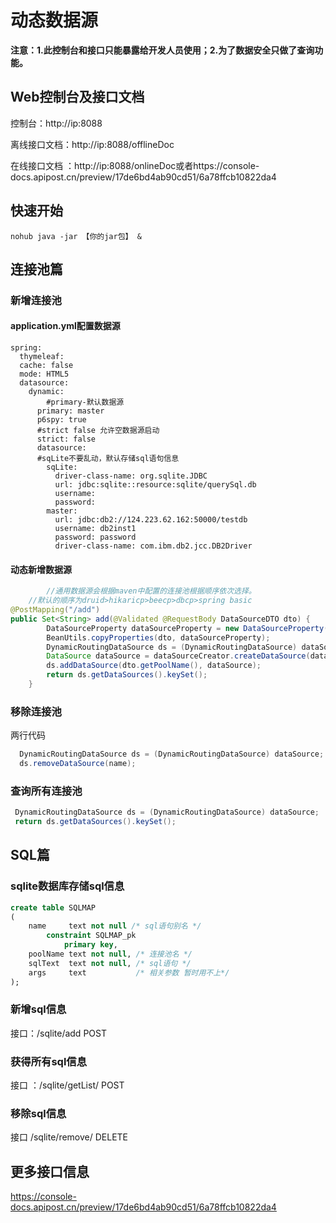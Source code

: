 # 动态数据源

**注意：1.此控制台和接口只能暴露给开发人员使用；2.为了数据安全只做了查询功能。**

## Web控制台及接口文档

控制台：http://ip:8088

离线接口文档：http://ip:8088/offlineDoc

在线接口文档 ：http://ip:8088/onlineDoc或者https://console-docs.apipost.cn/preview/17de6bd4ab90cd51/6a78ffcb10822da4

## 快速开始

```bas
nohub java -jar 【你的jar包】 &
```



## 连接池篇

### 	新增连接池

#### application.yml配置数据源

```properties
spring:
  thymeleaf:
  cache: false
  mode: HTML5
  datasource:
    dynamic:
    	#primary-默认数据源
      primary: master 
      p6spy: true
      #strict false 允许空数据源启动
      strict: false
      datasource:
      #sqLite不要乱动，默认存储sql语句信息
        sqLite:
          driver-class-name: org.sqlite.JDBC
          url: jdbc:sqlite::resource:sqlite/querySql.db
          username:
          password:
        master:
          url: jdbc:db2://124.223.62.162:50000/testdb
          username: db2inst1
          password: password
          driver-class-name: com.ibm.db2.jcc.DB2Driver
```



#### 动态新增数据源

```java
		//通用数据源会根据maven中配置的连接池根据顺序依次选择。
    //默认的顺序为druid>hikaricp>beecp>dbcp>spring basic
@PostMapping("/add")
public Set<String> add(@Validated @RequestBody DataSourceDTO dto) {
        DataSourceProperty dataSourceProperty = new DataSourceProperty(); 
        BeanUtils.copyProperties(dto, dataSourceProperty);
        DynamicRoutingDataSource ds = (DynamicRoutingDataSource) dataSource;
        DataSource dataSource = dataSourceCreator.createDataSource(dataSourceProperty);
        ds.addDataSource(dto.getPoolName(), dataSource);
        return ds.getDataSources().keySet();
    }
```



### 移除连接池

两行代码

```java
  DynamicRoutingDataSource ds = (DynamicRoutingDataSource) dataSource;
  ds.removeDataSource(name);
```

### 查询所有连接池

```java
 DynamicRoutingDataSource ds = (DynamicRoutingDataSource) dataSource;
 return ds.getDataSources().keySet();
```

## SQL篇

### sqlite数据库存储sql信息

```sql
create table SQLMAP
(
    name     text not null /* sql语句别名 */
        constraint SQLMAP_pk
            primary key,
    poolName text not null, /* 连接池名 */
    sqlText  text not null, /* sql语句 */
    args     text           /* 相关参数 暂时用不上*/
);
```



### 新增sql信息

接口：/sqlite/add  POST

### 获得所有sql信息

接口 ：/sqlite/getList/ POST

### 移除sql信息

接口 /sqlite/remove/ DELETE

## 更多接口信息

https://console-docs.apipost.cn/preview/17de6bd4ab90cd51/6a78ffcb10822da4

